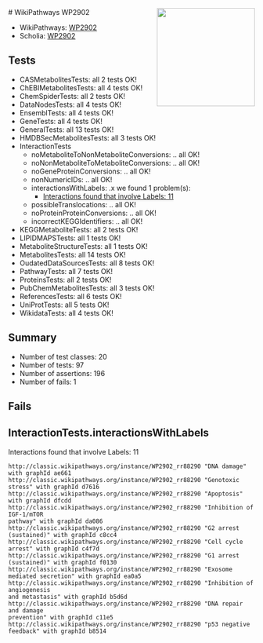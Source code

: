 <img style="float: right; width: 200px" src="https://upload.wikimedia.org/wikipedia/commons/thumb/8/83/Wplogo_with_text_500.png/640px-Wplogo_with_text_500.png" />
# WikiPathways WP2902

* WikiPathways: [WP2902](https://wikipathways.org/pathways/WP2902)
* Scholia: [WP2902](https://scholia.toolforge.org/wikipathways/WP2902)
## Tests
* CASMetabolitesTests: all 2 tests OK!
* ChEBIMetabolitesTests: all 4 tests OK!
* ChemSpiderTests: all 2 tests OK!
* DataNodesTests: all 4 tests OK!
* EnsemblTests: all 4 tests OK!
* GeneTests: all 4 tests OK!
* GeneralTests: all 13 tests OK!
* HMDBSecMetabolitesTests: all 3 tests OK!
* InteractionTests
    * noMetaboliteToNonMetaboliteConversions: .. all OK!
    * noNonMetaboliteToMetaboliteConversions: .. all OK!
    * noGeneProteinConversions: .. all OK!
    * nonNumericIDs: .. all OK!
    * interactionsWithLabels: .x we found 1 problem(s):
        * [Interactions found that involve Labels: 11](#fe97a8b9)
    * possibleTranslocations: .. all OK!
    * noProteinProteinConversions: .. all OK!
    * incorrectKEGGIdentifiers: .. all OK!
* KEGGMetaboliteTests: all 2 tests OK!
* LIPIDMAPSTests: all 1 tests OK!
* MetaboliteStructureTests: all 1 tests OK!
* MetabolitesTests: all 14 tests OK!
* OudatedDataSourcesTests: all 8 tests OK!
* PathwayTests: all 7 tests OK!
* ProteinsTests: all 2 tests OK!
* PubChemMetabolitesTests: all 3 tests OK!
* ReferencesTests: all 6 tests OK!
* UniProtTests: all 5 tests OK!
* WikidataTests: all 4 tests OK!


## Summary

* Number of test classes: 20
* Number of tests: 97
* Number of assertions: 196
* Number of fails: 1

## Fails

<a name="fe97a8b9" />

## InteractionTests.interactionsWithLabels

Interactions found that involve Labels: 11
```
http://classic.wikipathways.org/instance/WP2902_rr88290 "DNA damage" with graphId ae661
http://classic.wikipathways.org/instance/WP2902_rr88290 "Genotoxic stress" with graphId d7616
http://classic.wikipathways.org/instance/WP2902_rr88290 "Apoptosis" with graphId dfcdd
http://classic.wikipathways.org/instance/WP2902_rr88290 "Inhibition of IGF-1/mTOR 
pathway" with graphId da086
http://classic.wikipathways.org/instance/WP2902_rr88290 "G2 arrest (sustained)" with graphId c8cc4
http://classic.wikipathways.org/instance/WP2902_rr88290 "Cell cycle arrest" with graphId c4f7d
http://classic.wikipathways.org/instance/WP2902_rr88290 "G1 arrest (sustained)" with graphId f0130
http://classic.wikipathways.org/instance/WP2902_rr88290 "Exosome mediated secretion" with graphId ea0a5
http://classic.wikipathways.org/instance/WP2902_rr88290 "Inhibition of
angiogenesis
and metastasis" with graphId b5d6d
http://classic.wikipathways.org/instance/WP2902_rr88290 "DNA repair and damage
prevention" with graphId c11e5
http://classic.wikipathways.org/instance/WP2902_rr88290 "p53 negative feedback" with graphId b8514
```


